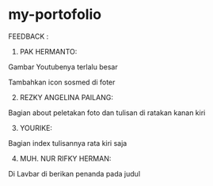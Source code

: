 # my-portofolio

FEEDBACK :

1. PAK HERMANTO:

Gambar Youtubenya terlalu besar

Tambahkan icon sosmed di foter

2. REZKY ANGELINA PAILANG: 

Bagian about peletakan foto dan tulisan di ratakan kanan kiri

3. YOURIKE:

Bagian index tulisannya rata kiri saja

4. MUH. NUR RIFKY HERMAN:

Di Lavbar di berikan penanda pada judul
